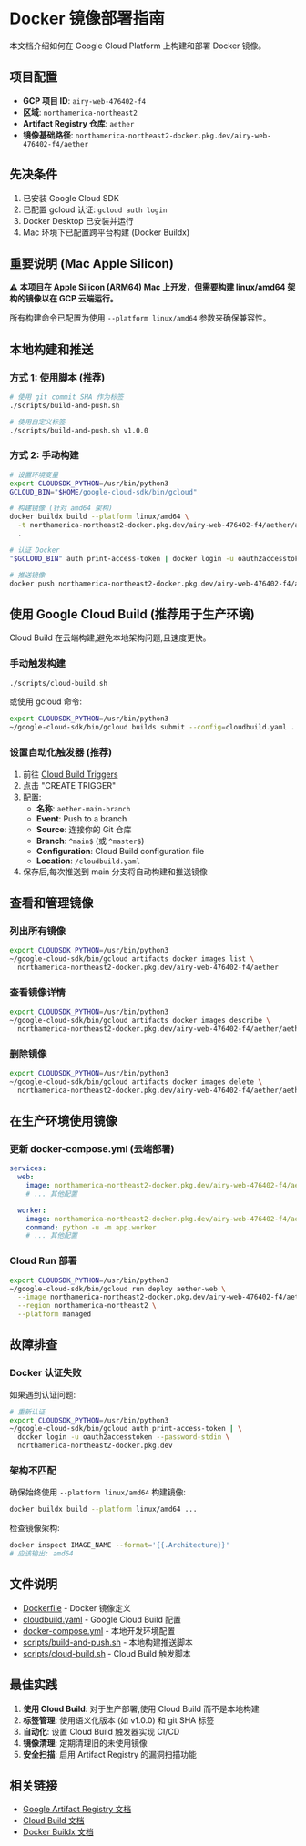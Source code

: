 # Docker 镜像部署指南

本文档介绍如何在 Google Cloud Platform 上构建和部署 Docker 镜像。

## 项目配置

- **GCP 项目 ID**: `airy-web-476402-f4`
- **区域**: `northamerica-northeast2`
- **Artifact Registry 仓库**: `aether`
- **镜像基础路径**: `northamerica-northeast2-docker.pkg.dev/airy-web-476402-f4/aether`

## 先决条件

1. 已安装 Google Cloud SDK
2. 已配置 gcloud 认证: `gcloud auth login`
3. Docker Desktop 已安装并运行
4. Mac 环境下已配置跨平台构建 (Docker Buildx)

## 重要说明 (Mac Apple Silicon)

⚠️ **本项目在 Apple Silicon (ARM64) Mac 上开发，但需要构建 linux/amd64 架构的镜像以在 GCP 云端运行。**

所有构建命令已配置为使用 `--platform linux/amd64` 参数来确保兼容性。

## 本地构建和推送

### 方式 1: 使用脚本 (推荐)

```bash
# 使用 git commit SHA 作为标签
./scripts/build-and-push.sh

# 使用自定义标签
./scripts/build-and-push.sh v1.0.0
```

### 方式 2: 手动构建

```bash
# 设置环境变量
export CLOUDSDK_PYTHON=/usr/bin/python3
GCLOUD_BIN="$HOME/google-cloud-sdk/bin/gcloud"

# 构建镜像 (针对 amd64 架构)
docker buildx build --platform linux/amd64 \
  -t northamerica-northeast2-docker.pkg.dev/airy-web-476402-f4/aether/aether-app:latest \
  .

# 认证 Docker
"$GCLOUD_BIN" auth print-access-token | docker login -u oauth2accesstoken --password-stdin northamerica-northeast2-docker.pkg.dev

# 推送镜像
docker push northamerica-northeast2-docker.pkg.dev/airy-web-476402-f4/aether/aether-app:latest
```

## 使用 Google Cloud Build (推荐用于生产环境)

Cloud Build 在云端构建,避免本地架构问题,且速度更快。

### 手动触发构建

```bash
./scripts/cloud-build.sh
```

或使用 gcloud 命令:

```bash
export CLOUDSDK_PYTHON=/usr/bin/python3
~/google-cloud-sdk/bin/gcloud builds submit --config=cloudbuild.yaml .
```

### 设置自动化触发器 (推荐)

1. 前往 [Cloud Build Triggers](https://console.cloud.google.com/cloud-build/triggers)
2. 点击 "CREATE TRIGGER"
3. 配置:
   - **名称**: `aether-main-branch`
   - **Event**: Push to a branch
   - **Source**: 连接你的 Git 仓库
   - **Branch**: `^main$` (或 `^master$`)
   - **Configuration**: Cloud Build configuration file
   - **Location**: `/cloudbuild.yaml`
4. 保存后,每次推送到 main 分支将自动构建和推送镜像

## 查看和管理镜像

### 列出所有镜像

```bash
export CLOUDSDK_PYTHON=/usr/bin/python3
~/google-cloud-sdk/bin/gcloud artifacts docker images list \
  northamerica-northeast2-docker.pkg.dev/airy-web-476402-f4/aether
```

### 查看镜像详情

```bash
export CLOUDSDK_PYTHON=/usr/bin/python3
~/google-cloud-sdk/bin/gcloud artifacts docker images describe \
  northamerica-northeast2-docker.pkg.dev/airy-web-476402-f4/aether/aether-app:latest
```

### 删除镜像

```bash
export CLOUDSDK_PYTHON=/usr/bin/python3
~/google-cloud-sdk/bin/gcloud artifacts docker images delete \
  northamerica-northeast2-docker.pkg.dev/airy-web-476402-f4/aether/aether-app:TAG
```

## 在生产环境使用镜像

### 更新 docker-compose.yml (云端部署)

```yaml
services:
  web:
    image: northamerica-northeast2-docker.pkg.dev/airy-web-476402-f4/aether/aether-app:latest
    # ... 其他配置

  worker:
    image: northamerica-northeast2-docker.pkg.dev/airy-web-476402-f4/aether/aether-app:latest
    command: python -u -m app.worker
    # ... 其他配置
```

### Cloud Run 部署

```bash
export CLOUDSDK_PYTHON=/usr/bin/python3
~/google-cloud-sdk/bin/gcloud run deploy aether-web \
  --image northamerica-northeast2-docker.pkg.dev/airy-web-476402-f4/aether/aether-app:latest \
  --region northamerica-northeast2 \
  --platform managed
```

## 故障排查

### Docker 认证失败

如果遇到认证问题:

```bash
# 重新认证
export CLOUDSDK_PYTHON=/usr/bin/python3
~/google-cloud-sdk/bin/gcloud auth print-access-token | \
  docker login -u oauth2accesstoken --password-stdin \
  northamerica-northeast2-docker.pkg.dev
```

### 架构不匹配

确保始终使用 `--platform linux/amd64` 构建镜像:

```bash
docker buildx build --platform linux/amd64 ...
```

检查镜像架构:

```bash
docker inspect IMAGE_NAME --format='{{.Architecture}}'
# 应该输出: amd64
```

## 文件说明

- [Dockerfile](./Dockerfile) - Docker 镜像定义
- [cloudbuild.yaml](./cloudbuild.yaml) - Google Cloud Build 配置
- [docker-compose.yml](./docker-compose.yml) - 本地开发环境配置
- [scripts/build-and-push.sh](./scripts/build-and-push.sh) - 本地构建推送脚本
- [scripts/cloud-build.sh](./scripts/cloud-build.sh) - Cloud Build 触发脚本

## 最佳实践

1. **使用 Cloud Build**: 对于生产部署,使用 Cloud Build 而不是本地构建
2. **标签管理**: 使用语义化版本 (如 v1.0.0) 和 git SHA 标签
3. **自动化**: 设置 Cloud Build 触发器实现 CI/CD
4. **镜像清理**: 定期清理旧的未使用镜像
5. **安全扫描**: 启用 Artifact Registry 的漏洞扫描功能

## 相关链接

- [Google Artifact Registry 文档](https://cloud.google.com/artifact-registry/docs)
- [Cloud Build 文档](https://cloud.google.com/build/docs)
- [Docker Buildx 文档](https://docs.docker.com/buildx/working-with-buildx/)

